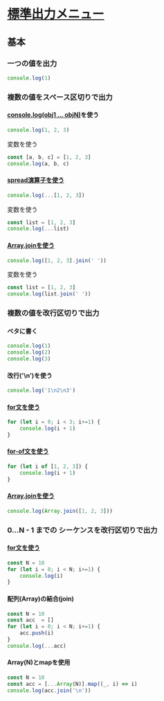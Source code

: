 # [標準出力メニュー](https://paiza.jp/works/mondai/stdout_primer/problem_index?language_uid=javascript)

## 基本

### 一つの値を出力

```js
console.log(1)
``` 
### 複数の値をスペース区切りで出力

#### [console.log(obj1 ... objN)](https://developer.mozilla.org/ja/docs/Web/API/console/log)を使う
```js
console.log(1, 2, 3)
```

変数を使う
```js
const [a, b, c] = [1, 2, 3] 
console.log(a, b, c)
```


#### [spread演算子を使う](https://developer.mozilla.org/ja/docs/Web/JavaScript/Reference/Operators/Spread_syntax)
```js
console.log(...[1, 2, 3])
```
変数を使う
```js
const list = [1, 2, 3]
console.log(...list)
```


#### [Array.joinを使う](https://developer.mozilla.org/ja/docs/Web/JavaScript/Reference/Global_Objects/Array/join)
```js
console.log([1, 2, 3].join(' '))
```

変数を使う
```js
const list = [1, 2, 3]
console.log(list.join(' '))
```


### 複数の値を改行区切りで出力

#### ベタに書く
```js
console.log(1)
console.log(2)
console.log(3)
```

#### 改行('\n')を使う

```js
console.log('1\n2\n3')
```

#### [for文を使う](https://developer.mozilla.org/ja/docs/Web/JavaScript/Guide/Loops_and_iteration#for_statement)
```js
for (let i = 0; i < 3; i+=1) {
    console.log(i + 1)
}
```

#### [for-of文を使う](https://developer.mozilla.org/ja/docs/Web/JavaScript/Guide/Loops_and_iteration#for...of_statement)
```js
for (let i of [1, 2, 3]) {
    console.log(i + 1)
}
```

#### [Array.joinを使う](https://developer.mozilla.org/ja/docs/Web/JavaScript/Reference/Global_Objects/Array/join)
```js
console.log(Array.join([1, 2, 3]))
```


### 0...N - 1 までの シーケンスを改行区切りで出力

####  [for文を使う](https://developer.mozilla.org/ja/docs/Web/JavaScript/Guide/Loops_and_iteration#for_statement)
```js
const N = 10
for (let i = 0; i < N; i+=1) {
    console.log(i)
}
```

#### 配列(Array)の結合(join)

```js
const N = 10
const acc  = []
for (let i = 0; i < N; i+=1) {
    acc.push(i)
}
console.log(...acc)
```

#### Array(N)とmapを使用

```js
const N = 10
const acc = [...Array(N)].map((_, i) => i)
console.log(acc.join('\n'))
```